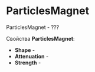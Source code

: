 # ParticlesMagnet

ParticlesMagnet - ???

Свойства **ParticlesMagnet**:

* **Shape** - 
* **Attenuation** - 
* **Strength** - 
